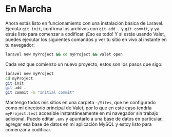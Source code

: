 # En Marcha

Ahora estás listo en funcionamiento con una instalación básica de Laravel. Ejecuta `git init`, confirma los archivos con `git add .` y `git commit`, y ya estás listo para comenzar a codificar. ¡Eso es todo! Y si estás usando Valet, puedes ejecutar los siguientes comandos y ver tu sitio en vivo al instante en tu navegador:

```sh
laravel new myProject && cd myProject && valet open
```

Cada vez que comienzo un nuevo proyecto, estos son los pasos que sigo:


```sh
laravel new myProject
cd myProject
git init
git add .
git commit -m "Initial commit"
```

Mantengo todos mis sitios en una carpeta `~/Sites`, que he configurado como mi directorio principal de Valet, por lo que en este caso tendría `myProject.test` accesible instantáneamente en mi navegador sin trabajo adicional. Puedo editar `.env` y apuntarlo a una base de datos en particular, agregar esa base de datos en mi aplicación MySQL y estoy listo para comenzar a codificar.